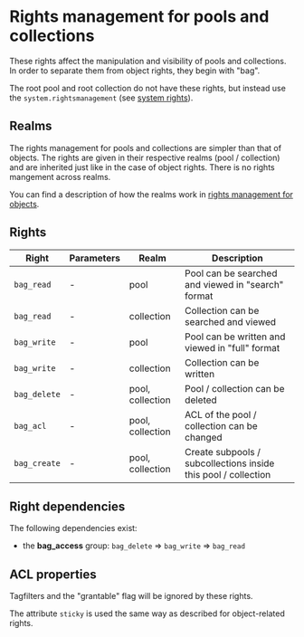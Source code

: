 # Rights management for pools and collections

These rights affect the manipulation and visibility of pools and collections. In order to separate them from object rights, they begin with "bag".

The root pool and root collection do not have these rights, but instead use the `system.rightsmanagement` (see [system rights](/technical/rightsmanagement/system/system.html)).

## Realms

The rights management for pools and collections are simpler than that of objects. The rights are given in their respective
realms (pool / collection) and are inherited just like in the case of object rights. There is no rights mangement across realms.

You can find a description of how the realms work in [rights management for objects](/technical/rightsmanagement/objects/objects.html).


## Rights

| Right             | Parameters               | Realm            |   Description        |
|-------------------|--------------------------|------------------|----------------------|
|`bag_read`         | -                        | pool             | Pool can be searched and viewed in "search" format |
|`bag_read`         | -                        | collection       | Collection can be searched and viewed |
|`bag_write`        | -                        | pool             | Pool can be written and viewed in "full" format |
|`bag_write`        | -                        | collection       | Collection can be written |
|`bag_delete`       | -                        | pool, collection | Pool / collection can be deleted     |
|`bag_acl`          | -                        | pool, collection | ACL of the pool / collection can be changed |
|`bag_create`       | -                        | pool, collection | Create subpools / subcollections inside this pool / collection |

## Right dependencies

The following dependencies exist:

- the **bag_access** group: `bag_delete` &#8658; `bag_write` &#8658; `bag_read`

## ACL properties

Tagfilters and the "grantable" flag will be ignored by these rights.

The attribute `sticky` is used the same way as described for object-related rights.
